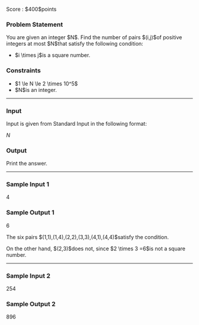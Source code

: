 
<div>

<span>

<span>

<p>
Score : $400$points
</p>

<div>

<section>

### **Problem Statement**

<p>
You are given an integer $N$. Find the number of pairs $(i,j)$of positive integers at most $N$that satisfy the following condition:
</p>

<ul>

<li>
$i \times j$is a square number.
</li>

</ul>

</section>

</div>

<div>

<section>

### **Constraints**

<ul>

<li>
$1 \le N \le 2 \times 10^5$
</li>

<li>
$N$is an integer.
</li>

</ul>

</section>

</div>

---

<div>

<div>

<section>

### **Input**

<p>
Input is given from Standard Input in the following format:
</p>

<div>

$N$
</div>

</section>

</div>

<div>

<section>

### **Output**

<p>
Print the answer.
</p>

</section>

</div>

</div>

---

<div>

<section>

### **Sample Input 1**

<div>

4

</div>

</section>

</div>

<div>

<section>

### **Sample Output 1**

<div>

6

</div>

<p>
The six pairs $(1,1),(1,4),(2,2),(3,3),(4,1),(4,4)$satisfy the condition.
</p>

<p>
On the other hand, $(2,3)$does not, since $2 \times 3 =6$is not a square number.
</p>

</section>

</div>

---

<div>

<section>

### **Sample Input 2**

<div>

254

</div>

</section>

</div>

<div>

<section>

### **Sample Output 2**

<div>

896

</div>

</section>

</div>

</span>

</span>

</div>
